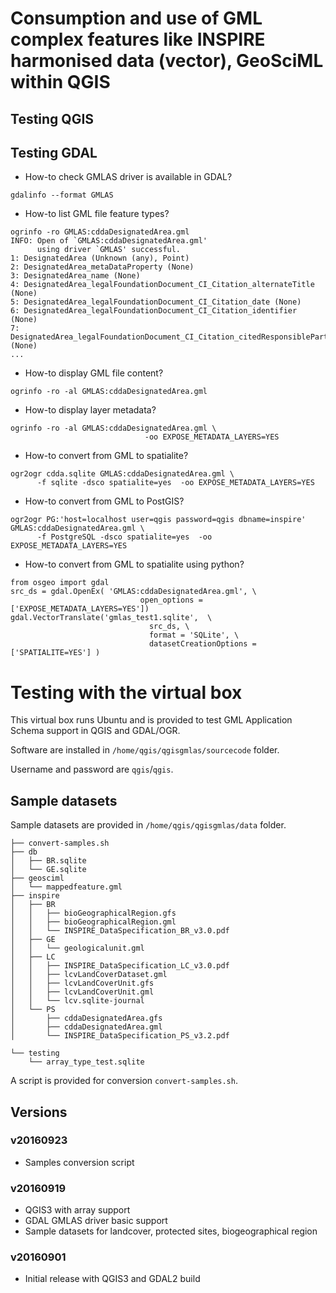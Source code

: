 # Consumption and use of GML complex features like INSPIRE harmonised data (vector), GeoSciML within QGIS

## Testing QGIS




## Testing GDAL

* How-to check GMLAS driver is available in GDAL?

```
gdalinfo --format GMLAS
```

* How-to list GML file feature types?

```
ogrinfo -ro GMLAS:cddaDesignatedArea.gml
INFO: Open of `GMLAS:cddaDesignatedArea.gml'
      using driver `GMLAS' successful.
1: DesignatedArea (Unknown (any), Point)
2: DesignatedArea_metaDataProperty (None)
3: DesignatedArea_name (None)
4: DesignatedArea_legalFoundationDocument_CI_Citation_alternateTitle (None)
5: DesignatedArea_legalFoundationDocument_CI_Citation_date (None)
6: DesignatedArea_legalFoundationDocument_CI_Citation_identifier (None)
7: DesignatedArea_legalFoundationDocument_CI_Citation_citedResponsibleParty (None)
...
```

* How-to display GML file content?
```
ogrinfo -ro -al GMLAS:cddaDesignatedArea.gml
```

* How-to display layer metadata? 

```
ogrinfo -ro -al GMLAS:cddaDesignatedArea.gml \
                              -oo EXPOSE_METADATA_LAYERS=YES

```


* How-to convert from GML to spatialite? 

```
ogr2ogr cdda.sqlite GMLAS:cddaDesignatedArea.gml \
      -f sqlite -dsco spatialite=yes  -oo EXPOSE_METADATA_LAYERS=YES
```

* How-to convert from GML to PostGIS? 

```
ogr2ogr PG:'host=localhost user=qgis password=qgis dbname=inspire' GMLAS:cddaDesignatedArea.gml \
      -f PostgreSQL -dsco spatialite=yes  -oo EXPOSE_METADATA_LAYERS=YES
```


* How-to convert from GML to spatialite using python? 

```
from osgeo import gdal
src_ds = gdal.OpenEx( 'GMLAS:cddaDesignatedArea.gml', \
                             open_options = ['EXPOSE_METADATA_LAYERS=YES'])
gdal.VectorTranslate('gmlas_test1.sqlite',  \
                               src_ds, \
                               format = 'SQLite', \
                               datasetCreationOptions = ['SPATIALITE=YES'] )
```




# Testing with the virtual box

This virtual box runs Ubuntu and is provided to test GML Application Schema support in QGIS and GDAL/OGR.

Software are installed in ```/home/qgis/qgisgmlas/sourcecode``` folder.

Username and password are ```qgis```/```qgis```.

## Sample datasets

Sample datasets are provided in ```/home/qgis/qgisgmlas/data``` folder.

```
├── convert-samples.sh
├── db
│   ├── BR.sqlite
│   └── GE.sqlite
├── geosciml
│   └── mappedfeature.gml
├── inspire
│   ├── BR
│   │   ├── bioGeographicalRegion.gfs
│   │   ├── bioGeographicalRegion.gml
│   │   └── INSPIRE_DataSpecification_BR_v3.0.pdf
│   ├── GE
│   │   └── geologicalunit.gml
│   ├── LC
│   │   ├── INSPIRE_DataSpecification_LC_v3.0.pdf
│   │   ├── lcvLandCoverDataset.gml
│   │   ├── lcvLandCoverUnit.gfs
│   │   ├── lcvLandCoverUnit.gml
│   │   └── lcv.sqlite-journal
│   └── PS
│       ├── cddaDesignatedArea.gfs
│       ├── cddaDesignatedArea.gml
│       └── INSPIRE_DataSpecification_PS_v3.2.pdf

└── testing
    └── array_type_test.sqlite
```

A script is provided for conversion ```convert-samples.sh```.

## Versions

### v20160923

* Samples conversion script

### v20160919

* QGIS3 with array support 
* GDAL GMLAS driver basic support
* Sample datasets for landcover, protected sites, biogeographical region


### v20160901

* Initial release with QGIS3 and GDAL2 build
